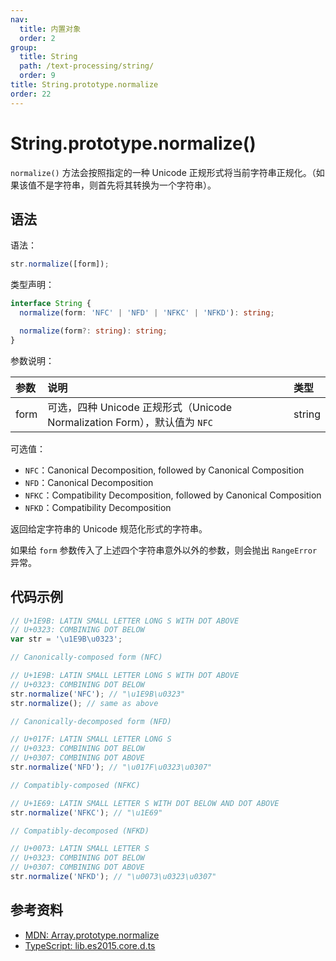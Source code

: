```yaml
---
nav:
  title: 内置对象
  order: 2
group:
  title: String
  path: /text-processing/string/
  order: 9
title: String.prototype.normalize
order: 22
---
```


# String.prototype.normalize()

`normalize()` 方法会按照指定的一种 Unicode 正规形式将当前字符串正规化。（如果该值不是字符串，则首先将其转换为一个字符串）。

## 语法

语法：

```js
str.normalize([form]);
```

类型声明：

```ts
interface String {
  normalize(form: 'NFC' | 'NFD' | 'NFKC' | 'NFKD'): string;

  normalize(form?: string): string;
}
```

参数说明：

| 参数 | 说明                                                                      | 类型   |
| :--- | :------------------------------------------------------------------------ | :----- |
| form | 可选，四种 Unicode 正规形式（Unicode Normalization Form），默认值为 `NFC` | string |

可选值：

- `NFC`：Canonical Decomposition, followed by Canonical Composition
- `NFD`：Canonical Decomposition
- `NFKC`：Compatibility Decomposition, followed by Canonical Composition
- `NFKD`：Compatibility Decomposition

返回给定字符串的 Unicode 规范化形式的字符串。

如果给 `form` 参数传入了上述四个字符串意外以外的参数，则会抛出 `RangeError` 异常。

## 代码示例

```js
// U+1E9B: LATIN SMALL LETTER LONG S WITH DOT ABOVE
// U+0323: COMBINING DOT BELOW
var str = '\u1E9B\u0323';

// Canonically-composed form (NFC)

// U+1E9B: LATIN SMALL LETTER LONG S WITH DOT ABOVE
// U+0323: COMBINING DOT BELOW
str.normalize('NFC'); // "\u1E9B\u0323"
str.normalize(); // same as above

// Canonically-decomposed form (NFD)

// U+017F: LATIN SMALL LETTER LONG S
// U+0323: COMBINING DOT BELOW
// U+0307: COMBINING DOT ABOVE
str.normalize('NFD'); // "\u017F\u0323\u0307"

// Compatibly-composed (NFKC)

// U+1E69: LATIN SMALL LETTER S WITH DOT BELOW AND DOT ABOVE
str.normalize('NFKC'); // "\u1E69"

// Compatibly-decomposed (NFKD)

// U+0073: LATIN SMALL LETTER S
// U+0323: COMBINING DOT BELOW
// U+0307: COMBINING DOT ABOVE
str.normalize('NFKD'); // "\u0073\u0323\u0307"
```

## 参考资料

- [MDN: Array.prototype.normalize](https://developer.mozilla.org/zh-CN/docs/Web/JavaScript/Reference/Global_Objects/String/normalize)
- [TypeScript: lib.es2015.core.d.ts](https://github.com/microsoft/TypeScript/blob/main/lib/lib.es2015.core.d.ts)

